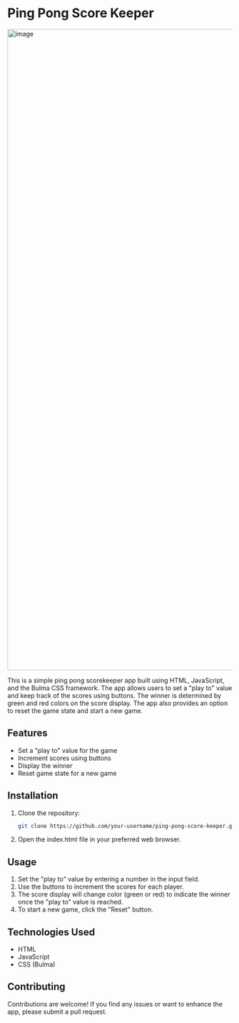 # Ping Pong Score Keeper

<img width="1436" alt="image" src="https://github.com/burcuicen/PingPongScoreKeeper/assets/45922116/00105b29-26b3-4943-875d-cad822cd1986">

This is a simple ping pong scorekeeper app built using HTML, JavaScript, and the Bulma CSS framework. The app allows users to set a "play to" value and keep track of the scores using buttons. The winner is determined by green and red colors on the score display. The app also provides an option to reset the game state and start a new game.

## Features

- Set a "play to" value for the game
- Increment scores using buttons
- Display the winner
- Reset game state for a new game

## Installation

1. Clone the repository:

   ```bash
   git clone https://github.com/your-username/ping-pong-score-keeper.git
   ```
2. Open the index.html file in your preferred web browser.

## Usage

1. Set the "play to" value by entering a number in the input field.
2. Use the buttons to increment the scores for each player.
3. The score display will change color (green or red) to indicate the winner once the "play to" value is reached.
4. To start a new game, click the "Reset" button.

## Technologies Used

- HTML
- JavaScript
- CSS (Bulma)

## Contributing

Contributions are welcome! If you find any issues or want to enhance the app, please submit a pull request.

